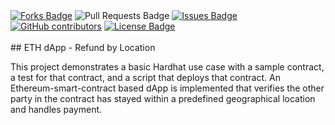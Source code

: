 <div style="margin:0 auto;">
  <a href="https://github.com/bkget/ETH_dApp-Refund_by_Location"><img src="https://img.shields.io/github/forks/bkget/ETH_dApp-Refund_by_Location" alt="Forks Badge"/></a>
  <a "https://github.com/bkget/ETH_dApp-Refund_by_Location/pulls"><img src="https://img.shields.io/github/issues-pr/bkget/ETH_dApp-Refund_by_Location" alt="Pull Requests Badge"/></a>
  <a href="https://github.com/bkget/ETH_dApp-Refund_by_Location/issues"><img src="https://img.shields.io/github/issues/bkget/ETH_dApp-Refund_by_Location" alt="Issues Badge"/></a>
  <a href="https://github.com/bkget/ETH_dApp-Refund_by_Location/graphs/contributors"><img alt="GitHub contributors" src="https://img.shields.io/github/contributors/bkget/ETH_dApp-Refund_by_Location?color=2b9348"></a>
  <a href="https://github.com/bkget/ETH_dApp-Refund_by_Location/blob/main/LICENSE"><img src="https://img.shields.io/github/license/bkget/ETH_dApp-Refund_by_Location?color=2b9348" alt="License Badge"/></a>
  </div>
</br>
## ETH dApp - Refund by Location

This project demonstrates a basic Hardhat use case with a sample contract, a test for that contract, and a script that deploys that contract.
An Ethereum-smart-contract based dApp is implemented that verifies the other party in the contract has stayed within a predefined geographical location and handles payment.
